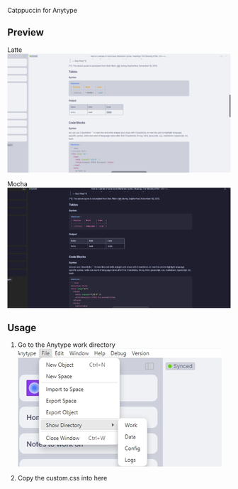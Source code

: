Catppuccin for Anytype

## Preview
Latte
![Latte](https://raw.githubusercontent.com/baddate/pichost/master/blog/1717217071152.webp)

Mocha
![Mocha](https://raw.githubusercontent.com/baddate/pichost/master/blog/1717216980600.webp)

## Usage

1. Go to the Anytype work directory
![](https://raw.githubusercontent.com/baddate/pichost/master/blog/1717217655071.webp)

2. Copy the custom.css into here
